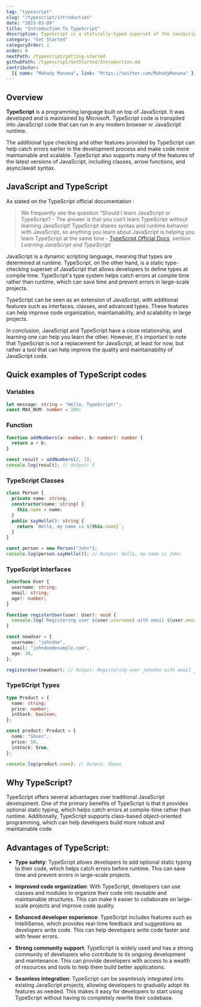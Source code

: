 ```yaml
---
tag: "typescript"
slug: "/typescript/introduction"
date: "2023-03-09"
title: "Introduction To TypeScript"
description: TypeScript is a statically-typed superset of the JavaScript. TypeScript provides a more robust and scalable way to build large-scale applications.
category: "Get Started"
categoryOrder: 1
order: 0
nextPath: /typescript/getting-started
githubPath: /typescript/GetStarted/Introduction.md
contributor:
  [{ name: "Mahady Manana", link: "https://twitter.com/MahadyManana" }, { name: "Haja", link: "https://twitter.com/Haja261M" }]
---
```


## Overview

**TypeScript** is a programming language built on top of JavaScript. It was developed and is maintained by Microsoft. TypeScript code is transpiled into JavaScript code that can run in any modern browser or JavaScript runtime.

The additional type checking and other features provided by TypeScript can help catch errors earlier in the development process and make code more maintainable and scalable. TypeScript also supports many of the features of the latest versions of JavaScript, including classes, arrow functions, and async/await syntax.


## JavaScript and TypeScript

As stated on the TypeScript official documentation :

> We frequently see the question “Should I learn JavaScript or TypeScript? - The answer is that you can’t learn TypeScript without learning JavaScript! TypeScript shares syntax and runtime behavior with JavaScript, so anything you learn about JavaScript is helping you learn TypeScript at the same time - <a href="https://www.typescriptlang.org/docs/handbook/typescript-from-scratch.html ">TypeScript Official Docs</a>, section *Learning JavaScript and TypeScript*

JavaScript is a dynamic scripting language, meaning that types are determined at runtime. TypeScript, on the other hand, is a static type-checking superset of JavaScript that allows developers to define types at compile time. TypeScript's type system helps catch errors at compile time rather than runtime, which can save time and prevent errors in large-scale projects.

TypeScript can be seen as an extension of JavaScript, with additional features such as interfaces, classes, and advanced types. These features can help improve code organization, maintainability, and scalability in large projects.

In conclusion, JavaScript and TypeScript have a close relationship, and learning one can help you learn the other. However, it's important to note that TypeScript is not a replacement for JavaScript, at least for now, but rather a tool that can help improve the quality and maintainability of JavaScript code.


## Quick examples of TypeScript codes

### Variables

```typescript
let message: string = "Hello, TypeScript!";
const MAX_NUM: number = 100;
```

### Function

```typescript
function addNumbers(a: number, b: number): number {
  return a + b;
}

const result = addNumbers(2, 3);
console.log(result); // Output: 5
```

### TypeScript Classes

```typescript
class Person {
  private name: string;
  constructor(name: string) {
    this.name = name;
  }
  public sayHello(): string {
    return `Hello, my name is ${this.name}`;
  }
}

const person = new Person("John");
console.log(person.sayHello()); // Output: Hello, my name is John
```

### TypeScript Interfaces

```typescript
interface User {
  username: string;
  email: string;
  age?: number;
}

function registerUser(user: User): void {
  console.log(`Registering user ${user.username} with email ${user.email}`);
}

const newUser = {
  username: "johndoe",
  email: "johndoe@example.com",
  age: 30,
};

registerUser(newUser); // Output: Registering user johndoe with email johndoe@example.com
```

### TypeSCript Types

```typescript
type Product = {
  name: string;
  price: number;
  inStock: boolean;
};

const product: Product = {
  name: "Shoes",
  price: 50,
  inStock: true,
};

console.log(product.name); // Output: Shoes
```

## Why TypeScript?

TypeScript offers several advantages over traditional JavaScript development. One of the primary benefits of TypeScript is that it provides optional static typing, which helps catch errors at compile-time rather than runtime. Additionally, TypeScript supports class-based object-oriented programming, which can help developers build more robust and maintainable code.

## Advantages of TypeScript:

- **Type safety**: TypeScript allows developers to add optional static typing to their code, which helps catch errors before runtime. This can save time and prevent errors in large-scale projects.

- **Improved code organization**: With TypeScript, developers can use classes and modules to organize their code into reusable and maintainable structures. This can make it easier to collaborate on large-scale projects and improve code quality.

- **Enhanced developer experience**: TypeScript includes features such as IntelliSense, which provides real-time feedback and suggestions as developers write code. This can help developers write code faster and with fewer errors.

- **Strong community support**: TypeScript is widely used and has a strong community of developers who contribute to its ongoing development and maintenance. This can provide developers with access to a wealth of resources and tools to help them build better applications.

- **Seamless integration**: TypeScript can be seamlessly integrated into existing JavaScript projects, allowing developers to gradually adopt its features as needed. This makes it easy for developers to start using TypeScript without having to completely rewrite their codebase.
